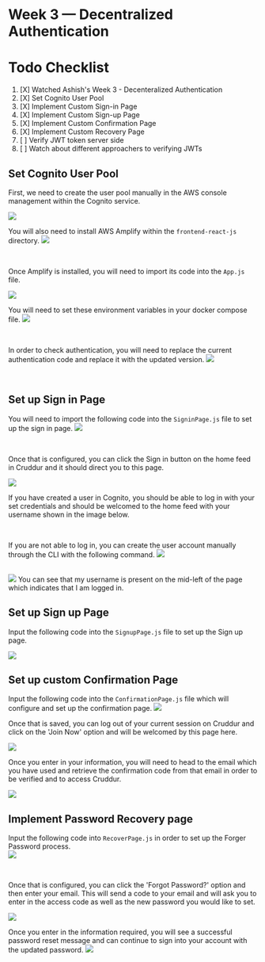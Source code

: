 # Week 3 — Decentralized Authentication

# Todo Checklist

1. [X] Watched Ashish's Week 3 - Decenteralized Authentication
2. [X] Set Cognito User Pool
3. [X] Implement Custom Sign-in Page
4. [X] Implement Custom Sign-up Page
5. [X] Implement Custom Confirmation Page 
6. [X] Implement Custom Recovery Page 
7. [ ] Verify JWT token server side
8. [ ] Watch about different approachers to verifying JWTs


## Set Cognito User Pool 

First, we need to create the user pool manually in the AWS console management within the Cognito service.

<img src= ./images/UserPool.png>


<br />


You will also need to install AWS Amplify within the `frontend-react-js` directory. 
<img src= ./images/AmpInst.png>


<br />

Once Amplify is installed, you will need to import its code into the `App.js` file.

<img src= ./images/ImportAmp.png>


<br />


You will need to set these environment variables in your docker compose file.
<img src= ./images/AmpDC.png>


<br />

In order to check authentication, you will need to replace the current authentication code and replace it with the updated version.
<img src= ./images/CheckAuth.png>

<br />

## Set up Sign in Page 

You will need to import the following code into the `SigninPage.js` file to set up the sign in page.
<img src= ./images/SignIn.png>


<br />


Once that is configured, you can click the Sign in button on the home feed in Cruddur and it should direct you to this page. 

<img src= ./images/MainSignIn.png>

<br />

If you have created a user in Cognito, you should be able to log in with your set credentials and should be welcomed to the home feed with your username shown in the image below. 


<br />

If you are not able to log in, you can create the user account manually through the CLI with the following command.
<img src = ./images/UserCLI.png>

<br />


<img src= ./images/HomePage.png>
You can see that my username is present on the mid-left of the page which indicates that I am logged in. 


<br />




## Set up Sign up Page 
Input the following code into the `SignupPage.js` file to set up the Sign up page.

<img src= ./images/SUP.png>



## Set up custom Confirmation Page
Input the following code into the `ConfirmationPage.js` file which will configure and set up the confirmation page.
<img src= ./images/SignUp.png>





Once that is saved, you can log out of your current session on Cruddur and click on the 'Join Now' option and will be welcomed by this page here.

<img src= ./images/SignUpHome.png>

<br />

Once you enter in your information, you will need to head to the email which you have used and retrieve the confirmation code from that email in order to be verified and to access Cruddur.

<img src= ./images/Confirmation.png>

<br />


## Implement Password Recovery page 
Input the following code into `RecoverPage.js` in order to set up the Forger Password process.  
<img src= ./images/Recovery.png>

<br />

Once that is configured, you can click the 'Forgot Password?' option and then enter your email. This will send a code to your email and will ask you to enter in the access code as well as the new password you would like to set. 

<img src= ./images/REC.png>

<br />

Once you enter in the information required, you will see a successful password reset message and can continue to sign into your account with the updated password. 
<img src= ./images/PassRes.png>




